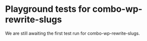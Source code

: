 # Playground tests for combo-wp-rewrite-slugs
We are still awaiting the first test run for combo-wp-rewrite-slugs.
